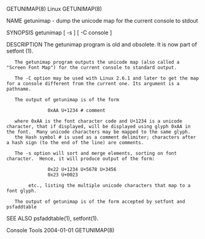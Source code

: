 GETUNIMAP(8)                                                                                        Linux                                                                                        GETUNIMAP(8)



NAME
       getunimap - dump the unicode map for the current console to stdout


SYNOPSIS
       getunimap [ -s ] [ -C console ]


DESCRIPTION
       The getunimap program is old and obsolete. It is now part of setfont (1).

       The getunimap program outputs the unicode map (also called a "Screen Font Map") for the current console to standard output.

       The -C option may be used with Linux 2.6.1 and later to get the map for a console different from the current one. Its argument is a pathname.

       The output of getunimap is of the form

                   0xAA U+1234 # comment

       where 0xAA is the font character code and U+1234 is a unicode character, that if displayed, will be displayed using glyph 0xAA in the font.  Many unicode characters may be mapped to the same glyph.
       the Hash symbol # is used as a comment delimiter; characters after a hash sign (to the end of the line) are comments.

       The -s option will sort and merge elements, sorting on font character.  Hence, it will produce output of the form:

                   0x22 U+1234 U+5678 U+3456
                   0x23 U+0023

            etc., listing the multiple unicode characters that map to a font glyph.

       The output of getunimap is of the form accepted by setfont and psfaddtable

SEE ALSO
       psfaddtable(1), setfont(1).



Console Tools                                                                                     2004-01-01                                                                                     GETUNIMAP(8)
